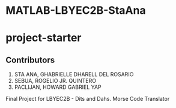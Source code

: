 # MATLAB-LBYEC2B-StaAna
# project-starter
## Contributors

1. STA ANA, GHABRIELLE DHARELL DEL ROSARIO
2. SEBUA, ROGELIO JR. QUINTERO
3. PACLIJAN, HOWARD GABRIEL YAP


Final Project for LBYEC2B - Dits and Dahs. Morse Code Translator


